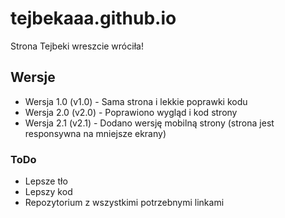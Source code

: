 

# tejbekaaa.github.io

Strona Tejbeki wreszcie wróciła! 

## Wersje

- Wersja 1.0 (v1.0) - Sama strona i lekkie poprawki kodu 
- Wersja 2.0 (v2.0) - Poprawiono wygląd i kod strony
- Wersja 2.1 (v2.1) - Dodano wersję mobilną strony (strona jest responsywna na mniejsze ekrany)


### ToDo 

- Lepsze tło
- Lepszy kod
- Repozytorium z wszystkimi potrzebnymi linkami


